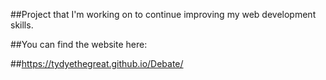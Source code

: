 ##Project that I'm working on to continue improving my web development skills.

##You can find the website here:

##https://tydyethegreat.github.io/Debate/
